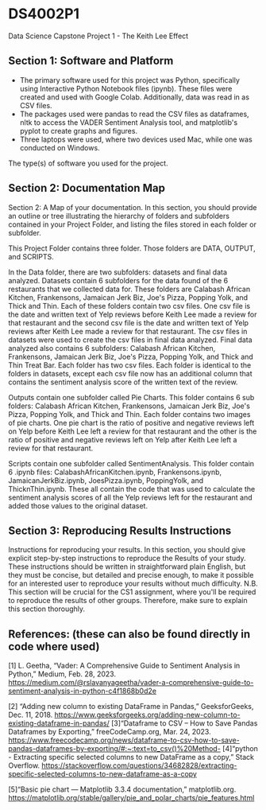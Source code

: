 # DS4002P1
Data Science Capstone Project 1 - The Keith Lee Effect

## Section 1: Software and Platform
* The primary software used for this project was Python, specifically using Interactive Python Notebook files (ipynb). These files were created and used with Google Colab. Additionally, data was read in as CSV files.
* The packages used were pandas to read the CSV files as dataframes, nltk to access the VADER Sentiment Analysis tool, and matplotlib's pyplot to create graphs and figures.
* Three laptops were used, where two devices used Mac, while one was conducted on Windows.

The type(s) of software you used for the project.
## Section 2: Documentation Map
Section 2: A Map of your documentation. In this section, you should provide an outline or tree illustrating the hierarchy of folders and subfolders contained in your Project Folder, and listing the files stored in each folder or subfolder.

This Project Folder contains three folder. Those folders are DATA, OUTPUT, and SCRIPTS.

In the Data folder, there are two subfolders: datasets and final data analyzed. Datasets contain 6 subfolders for the data found of the 6 restaurants that we collected data for. These folders are Calabash African Kitchen, Frankensons, Jamaican Jerk Biz, Joe's Pizza, Popping Yolk, and Thick and Thin. Each of these folders contain two csv files. One csv file is the date and written text of Yelp reviews before Keith Lee made a review for that restaurant and the second csv file is the date and written text of Yelp reviews after Keith Lee made a review for that restaurant. The csv files in datasets were used to create the csv files in final data analyzed. Final data analyzed also contains 6 subfolders: Calabash African Kitchen, Frankensons, Jamaican Jerk Biz, Joe's Pizza, Popping Yolk, and Thick and Thin Treat Bar. Each folder has two csv files. Each folder is identical to the folders in datasets, except each csv file now has an additional column that contains the sentiment analysis score of the written text of the review. 

Outputs contain one subfolder called Pie Charts. This folder contains 6 sub folders: Calabash African Kitchen, Frankensons, Jamaican Jerk Biz, Joe's Pizza, Popping Yolk, and Thick and Thin. Each folder contains two images of pie charts. One pie chart is the ratio of positive and negative reviews left on Yelp before Keith Lee left a review for that restaurant and the other is the  ratio of positive and negative reviews left on Yelp after Keith Lee left a review for that restaurant.

Scripts contain one subfolder called SentimentAnalysis. This folder contain 6 .ipynb files: CalabashAfricanKitchen.ipynb, Frankensons.ipynb, JamaicanJerkBiz.ipynb, JoesPizza.ipynb, PoppingYolk, and ThicknThin.ipynb. These all contain the code that was used to calculate the sentiment analysis scores of all the Yelp reviews left for the restaurant and added those values to the original dataset.

## Section 3: Reproducing Results Instructions
 Instructions for reproducing your results. In this section, you should give explicit step-by-step instructions to reproduce the Results of your study. These instructions should be written in straightforward plain English, but they must be concise, but detailed and precise enough, to make it possible for an interested user to reproduce your results without much difficulty. N.B. This section will be crucial for the CS1 assignment, where you'll be required to reproduce the results of other groups. Therefore, make sure to explain this section thoroughly.

 ## References: (these can also be found directly in code where used)
[1] L. Geetha, “Vader: A Comprehensive Guide to Sentiment Analysis in Python,” Medium, Feb. 28, 2023. https://medium.com/@rslavanyageetha/vader-a-comprehensive-guide-to-sentiment-analysis-in-python-c4f1868b0d2e

[2] “Adding new column to existing DataFrame in Pandas,” GeeksforGeeks, Dec. 11, 2018. https://www.geeksforgeeks.org/adding-new-column-to-existing-dataframe-in-pandas/
‌
[3]“Dataframe to CSV – How to Save Pandas Dataframes by Exporting,” freeCodeCamp.org, Mar. 24, 2023. https://www.freecodecamp.org/news/dataframe-to-csv-how-to-save-pandas-dataframes-by-exporting/#:~:text=to_csv()%20Method-
‌
[4]“python - Extracting specific selected columns to new DataFrame as a copy,” Stack Overflow. https://stackoverflow.com/questions/34682828/extracting-specific-selected-columns-to-new-dataframe-as-a-copy

[5]“Basic pie chart — Matplotlib 3.3.4 documentation,” matplotlib.org. https://matplotlib.org/stable/gallery/pie_and_polar_charts/pie_features.html
‌
